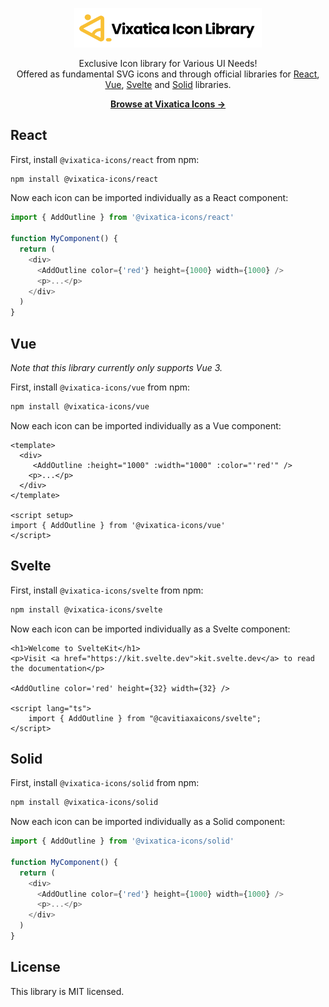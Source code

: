<p align="center">
  <a href="#" target="_blank">
    <img src="https://raw.githubusercontent.com/njirolu/vixatica-icons/main/static/img/logo.svg" alt="Vixaticaicons" width="300">
  </a>
</p>

<p align="center">
  Exclusive Icon library for Various UI Needs! <br>Offered as fundamental SVG icons and through official libraries for <a href="#react">React</a>, <a href="#vue">Vue</a>, <a href="#svelte">Svelte</a> and <a href="#solid">Solid</a> libraries.
<p>

<p align="center">
  <a href="#"><strong>Browse at Vixatica Icons &rarr;</strong></a>
</p>


## React

First, install `@vixatica-icons/react` from npm:

```sh
npm install @vixatica-icons/react
```

Now each icon can be imported individually as a React component:

```js
import { AddOutline } from '@vixatica-icons/react'

function MyComponent() {
  return (
    <div>
      <AddOutline color={'red'} height={1000} width={1000} />
      <p>...</p>
    </div>
  )
}
```

## Vue

_Note that this library currently only supports Vue 3._

First, install `@vixatica-icons/vue` from npm:

```sh
npm install @vixatica-icons/vue
```

Now each icon can be imported individually as a Vue component:

```vue
<template>
  <div>
     <AddOutline :height="1000" :width="1000" :color="'red'" />
    <p>...</p>
  </div>
</template>

<script setup>
import { AddOutline } from '@vixatica-icons/vue'
</script>
```

## Svelte

First, install `@vixatica-icons/svelte` from npm:

```sh
npm install @vixatica-icons/svelte
```

Now each icon can be imported individually as a Svelte component:

```svelte
<h1>Welcome to SvelteKit</h1>
<p>Visit <a href="https://kit.svelte.dev">kit.svelte.dev</a> to read the documentation</p>

<AddOutline color='red' height={32} width={32} />

<script lang="ts">
    import { AddOutline } from "@cavitiaxaicons/svelte";
</script>
```

## Solid

First, install `@vixatica-icons/solid` from npm:

```sh
npm install @vixatica-icons/solid
```

Now each icon can be imported individually as a Solid component:

```js
import { AddOutline } from '@vixatica-icons/solid'

function MyComponent() {
  return (
    <div>
      <AddOutline color={'red'} height={1000} width={1000} />
      <p>...</p>
    </div>
  )
}
```

## License

This library is MIT licensed.